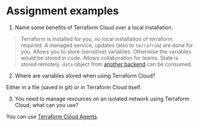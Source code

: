 # Assignment examples

1. Name some benefits of Terraform Cloud over a local installation.

> Terraform is installed for you, no local installation of terraform required.
> A managed service, updates (also to `terrafrom`) are done for you.
> Allows you to store (sensitive) variables. Otherwise the variables would be stored in code.
> Allows collaboration for teams.
> State is stored remotely.
> `data` object from [another backend](https://www.terraform.io/docs/language/state/remote-state-data.html#example-usage-remote-backend-) can be consumed.

2. Where are variables stored when using Terraform Cloud?

Either in a file (saved in git) or in Terraform Cloud itself.

3. You need to manage resources on an isolated network using Terraform Cloud, what can you use?

You can use [Terraform Cloud Agents](https://www.terraform.io/docs/cloud/agents/index.html).
